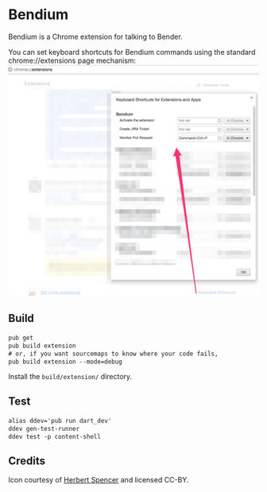 # Bendium

Bendium is a Chrome extension for talking to Bender.

You can set keyboard shortcuts for Bendium commands using the standard chrome://extensions page mechanism:
![creating keyboard shortcuts](/documentation/bendium_keyboard_shorcuts.png)

## Build

```
pub get
pub build extension
# or, if you want sourcemaps to know where your code fails,
pub build extension --mode=debug
```

Install the `build/extension/` directory.

## Test

```
alias ddev='pub run dart_dev'
ddev gen-test-runner
ddev test -p content-shell
```

## Credits

Icon courtesy of [Herbert Spencer](https://thenounproject.com/hspencer/)
and licensed CC-BY.

